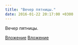 ```yaml
---
title: "Вечер пятницы."
date: 2016-01-22 20:17:00 +0300
---
```


Вечер пятницы.


[Вложение](https://vk.com/photo41076938_398455907)
[Вложение](https://vk.com/photo41076938_398455909)

